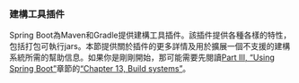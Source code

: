 ### 建構工具插件

Spring Boot為Maven和Gradle提供建構工具插件。該插件提供各種各樣的特性，包括打包可執行jars。本節提供關於插件的更多詳情及用於擴展一個不支援的建構系統所需的幫助信息。如果你是剛剛開始，那可能需要先閱讀[Part III, “Using Spring Boot”](http://docs.spring.io/spring-boot/docs/current-SNAPSHOT/reference/htmlsingle/#using-boot)章節的[“Chapter 13, Build systems”](http://docs.spring.io/spring-boot/docs/current-SNAPSHOT/reference/htmlsingle/#using-boot-build-systems)。
